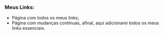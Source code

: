 ### Meus Links:

- Página com todos os meus links;
- Página com mudanças contínuas, afinal, aqui adicionarei todos os meus links essenciais.
